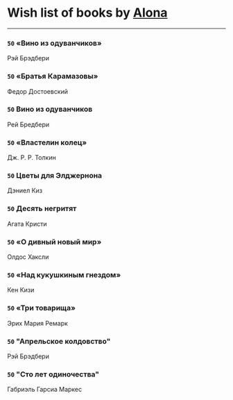 # Wish list of books by [Alona](https://www.facebook.com/app_scoped_user_id/320700111602997/)
---

### `50` «Вино из одуванчиков»
Рэй Брэдбери

### `50` «Братья Карамазовы»
Федор Достоевский

### `50` Вино из одуванчиков
Рей Бредбери

### `50` «Властелин колец»
Дж. Р. Р. Толкин

### `50` Цветы для Элджернона
Дэниел Киз

### `50` Десять негритят
Агата Кристи

### `50` «О дивный новый мир»
Олдос Хаксли

### `50` «Над кукушкиным гнездом»
Кен Кизи

### `50` «Три товарища»
Эрих Мария Ремарк

### `50` "Апрельское колдовство"
Рэй Брэдбери

### `50` "Сто лет одиночества"
Габриэль Гарсиа Маркес

